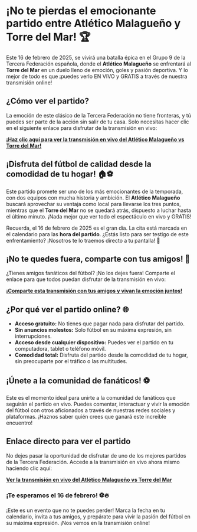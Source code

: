 # ¡No te pierdas el emocionante partido entre Atlético Malagueño y Torre del Mar! 🏆

Este 16 de febrero de 2025, se vivirá una batalla épica en el Grupo 9 de la Tercera Federación española, donde el **Atlético Malagueño** se enfrentará al **Torre del Mar** en un duelo lleno de emoción, goles y pasión deportiva. Y lo mejor de todo es que ¡puedes verlo EN VIVO y GRATIS a través de nuestra transmisión online!

## ¿Cómo ver el partido?

La emoción de este clásico de la Tercera Federación no tiene fronteras, y tú puedes ser parte de la acción sin salir de tu casa. Solo necesitas hacer clic en el siguiente enlace para disfrutar de la transmisión en vivo:

[**¡Haz clic aquí para ver la transmisión en vivo del Atlético Malagueño vs Torre del Mar!**](https://tinyurl.com/livestreamfreeo?st=Atl%C3%A9tico+Malague%C3%B1o+vs+Torre+del+Mar&si=ghc)

## ¡Disfruta del fútbol de calidad desde la comodidad de tu hogar! 🏠⚽

Este partido promete ser uno de los más emocionantes de la temporada, con dos equipos con mucha historia y ambición. El **Atlético Malagueño** buscará aprovechar su ventaja como local para llevarse los tres puntos, mientras que el **Torre del Mar** no se quedará atrás, dispuesto a luchar hasta el último minuto. ¡Nada mejor que ver todo el espectáculo en vivo y GRATIS!

Recuerda, el 16 de febrero de 2025 es el gran día. La cita está marcada en el calendario para las **hora del partido**. ¿Estás listo para ser testigo de este enfrentamiento? ¡Nosotros te lo traemos directo a tu pantalla! 🎥

## ¡No te quedes fuera, comparte con tus amigos! 📢

¿Tienes amigos fanáticos del fútbol? ¡No los dejes fuera! Comparte el enlace para que todos puedan disfrutar de la transmisión en vivo:

[**¡Comparte esta transmisión con tus amigos y vivan la emoción juntos!**](https://tinyurl.com/livestreamfreeo?st=Atl%C3%A9tico+Malague%C3%B1o+vs+Torre+del+Mar&si=ghc)

## ¿Por qué ver el partido online? 🌐

- **Acceso gratuito:** No tienes que pagar nada para disfrutar del partido.
- **Sin anuncios molestos:** Solo fútbol en su máxima expresión, sin interrupciones.
- **Acceso desde cualquier dispositivo:** Puedes ver el partido en tu computadora, tablet o teléfono móvil.
- **Comodidad total:** Disfruta del partido desde la comodidad de tu hogar, sin preocuparte por el tráfico o las multitudes.

## ¡Únete a la comunidad de fanáticos! ⚽

Este es el momento ideal para unirte a la comunidad de fanáticos que seguirán el partido en vivo. Puedes comentar, interactuar y vivir la emoción del fútbol con otros aficionados a través de nuestras redes sociales y plataformas. ¡Haznos saber quién crees que ganará este increíble encuentro!

## Enlace directo para ver el partido

No dejes pasar la oportunidad de disfrutar de uno de los mejores partidos de la Tercera Federación. Accede a la transmisión en vivo ahora mismo haciendo clic aquí:

[**Ver la transmisión en vivo del Atlético Malagueño vs Torre del Mar**](https://tinyurl.com/livestreamfreeo?st=Atl%C3%A9tico+Malague%C3%B1o+vs+Torre+del+Mar&si=ghc)

### ¡Te esperamos el 16 de febrero! ⚽🔥

¡Este es un evento que no te puedes perder! Marca la fecha en tu calendario, invita a tus amigos, y prepárate para vivir la pasión del fútbol en su máxima expresión. ¡Nos vemos en la transmisión online!
